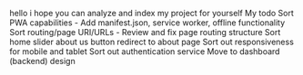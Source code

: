 
hello i hope you can analyze and index my project for yourself
My todo
Sort PWA capabilities - Add manifest.json, service worker, offline functionality
Sort routing/page URI/URLs - Review and fix page routing structure
Sort home slider about us button redirect to about page
Sort out responsiveness for mobile and tablet
Sort out authentication service
Move to dashboard (backend) design